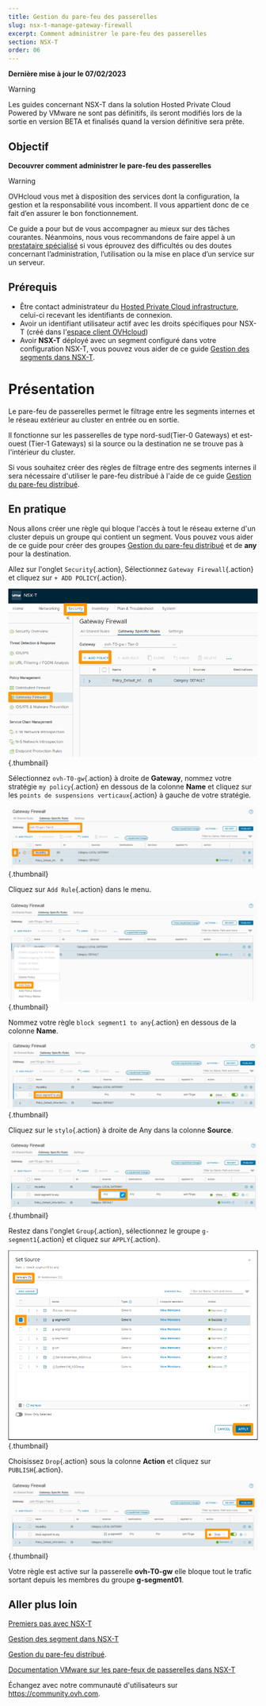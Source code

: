 ```yaml
---
title: Gestion du pare-feu des passerelles
slug: nsx-t-manage-gateway-firewall
excerpt: Comment administrer le pare-feu des passerelles
section: NSX-T
order: 06
---
```


**Dernière mise à jour le 07/02/2023**

> [!warning]
> Les guides concernant NSX-T dans la solution Hosted Private Cloud Powered by VMware ne sont pas définitifs, ils seront modifiés lors de la sortie en version BETA et finalisés quand la version définitive sera prête. 
>

## Objectif

**Decouvrer comment administrer le pare-feu des passerelles**

> [!warning]
> OVHcloud vous met à disposition des services dont la configuration, la gestion et la responsabilité vous incombent. Il vous appartient donc de ce fait d’en assurer le bon fonctionnement.
>
> Ce guide a pour but de vous accompagner au mieux sur des tâches courantes. Néanmoins, nous vous recommandons de faire appel à un [prestataire spécialisé](https://partner.ovhcloud.com/fr/) si vous éprouvez des difficultés ou des doutes concernant l’administration, l’utilisation ou la mise en place d’un service sur un serveur.
>

## Prérequis

- Être contact administrateur du [Hosted Private Cloud infrastructure](https://www.ovhcloud.com/fr/enterprise/products/hosted-private-cloud/), celui-ci recevant les identifiants de connexion.
- Avoir un identifiant utilisateur actif avec les droits spécifiques pour NSX-T (créé dans l'[espace client OVHcloud](https://www.ovh.com/auth/?action=gotomanager&from=https://www.ovh.com/fr/&ovhSubsidiary=fr))
- Avoir **NSX-T** déployé avec un segment configuré dans votre configuration NSX-T, vous pouvez vous aider de ce guide [Gestion des segments dans NSX-T](https://docs.ovh.com/fr/private-cloud/nsx-t-segment-management).


# Présentation

Le pare-feu de passerelles permet le filtrage entre les segments internes et le réseau extérieur au cluster en entrée ou en sortie. 

Il fonctionne sur les passerelles de type nord-sud(Tier-0 Gateways) et est-ouest (Tier-1 Gateways) si la source ou la destination ne se trouve pas à l'intérieur du cluster.

Si vous souhaitez créer des règles de filtrage entre des segments internes il sera nécessaire d'utiliser le pare-feu distribué à l'aide de ce guide [Gestion du pare-feu distribué](https://docs.ovh.com/fr/nsx-t-manage-distributed-firewall).

## En pratique

Nous allons créer une règle qui bloque l'accès à tout le réseau externe d'un cluster depuis un groupe qui contient un segment. Vous pouvez vous aider de ce guide pour créer des groupes [Gestion du pare-feu distribué](https://docs.ovh.com/fr/nsx-t-manage-distributed-firewall) et de **any** pour la destination.

Allez sur l'onglet `Security`{.action}, Sélectionnez `Gateway Firewall`{.action} et cliquez sur `+ ADD POLICY`{.action}.

![01 Create gateway firewall rules 01](images/01-create-gateway-firewall-rules01.png){.thumbnail}

Sélectionnez `ovh-T0-gw`{.action} à droite de **Gateway**, nommez votre stratégie `my policy`{.action} en dessous de la colonne **Name** et cliquez sur les `points de suspensions verticaux`{.action} à gauche de votre stratégie.

![01 Create gateway firewall rules 02](images/01-create-gateway-firewall-rules02.png){.thumbnail}

Cliquez sur `Add Rule`{.action} dans le menu.

![01 Create gateway firewall rules 03](images/01-create-gateway-firewall-rules03.png){.thumbnail}

Nommez votre règle `block segment1 to any`{.action} en dessous de la colonne **Name**.

![01 Create gateway firewall rules 04](images/01-create-gateway-firewall-rules04.png){.thumbnail}

Cliquez sur le `stylo`{.action} à droite de Any dans la colonne **Source**.

![01 Create gateway firewall rules 05](images/01-create-gateway-firewall-rules05.png){.thumbnail}

Restez dans l'onglet `Group`{.action}, sélectionnez le groupe `g-segment1`{.action} et cliquez sur `APPLY`{.action}.

![01 Create gateway firewall rules 06](images/01-create-gateway-firewall-rules06.png){.thumbnail}

Choisissez `Drop`{.action} sous la colonne **Action** et cliquez sur `PUBLISH`{.action}.

![01 Create gateway firewall rules 07](images/01-create-gateway-firewall-rules07.png){.thumbnail}

Votre règle est active sur la passerelle **ovh-T0-gw** elle bloque tout le trafic sortant depuis les membres du groupe **g-segment01**.

## Aller plus loin

[Premiers pas avec NSX-T](https://docs.ovh.com/fr/private-cloud/nsx-t-first-steps/)

[Gestion des segment dans NSX-T](https://docs.ovh.com/fr/nsx-t-segment-management/)

[Gestion du pare-feu distribué](https://docs.ovh.com/fr/nsx-t-manage-distributed-firewall).

[Documentation VMware sur les pare-feux de passerelles dans NSX-T](https://docs.vmware.com/en/VMware-NSX-T-Data-Center/3.2/administration/GUID-A52E1A6F-F27D-41D9-9493-E3A75EC35481.html)


Échangez avec notre communauté d'utilisateurs sur <https://community.ovh.com>.

